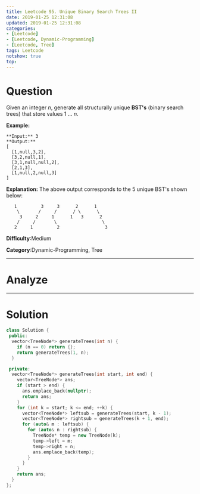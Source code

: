 ```yaml
---
title: Leetcode 95. Unique Binary Search Trees II
date: 2019-01-25 12:31:08
updated: 2019-01-25 12:31:08
categories: 
- [Leetcode]
- [Leetcode, Dynamic-Programming]
- [Leetcode, Tree]
tags: Leetcode
notshow: true
top:
---
```


# Question

Given an integer  _n_, generate all structurally unique  **BST's**  (binary search trees) that store values 1 ... _n_.

**Example:**

```
**Input:** 3
**Output:**
[
  [1,null,3,2],
  [3,2,null,1],
  [3,1,null,null,2],
  [2,1,3],
  [1,null,2,null,3]
]

```

**Explanation:**
The above output corresponds to the 5 unique BST's shown below:

```
   1         3     3      2      1
    \       /     /      / \      \
     3     2     1      1   3      2
    /     /       \                 \
   2     1         2                 3

```

**Difficulty**:Medium

**Category**:Dynamic-Programming, Tree

<!-- more -->

------------

# Analyze

------------

# Solution

```cpp
class Solution {
 public:
  vector<TreeNode*> generateTrees(int n) {
    if (n == 0) return {};
    return generateTrees(1, n);
  }

 private:
  vector<TreeNode*> generateTrees(int start, int end) {
    vector<TreeNode*> ans;
    if (start > end) {
      ans.emplace_back(nullptr);
      return ans;
    }
    for (int k = start; k <= end; ++k) {
      vector<TreeNode*> leftsub = generateTrees(start, k - 1);
      vector<TreeNode*> rightsub = generateTrees(k + 1, end);
      for (auto& m : leftsub) {
        for (auto& n : rightsub) {
          TreeNode* temp = new TreeNode(k);
          temp->left = m;
          temp->right = n;
          ans.emplace_back(temp);
        }
      }
    }
    return ans;
  }
};
```


